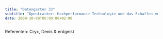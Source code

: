 ```yaml
---
title: "Datengarten 33"
subtitle: "Opentracker: Hochperformance-Technologie und das Schaffen von Netzrealitäten als Politikform "
date: 2009-10-08T00:00:00+02:00
---
```


Referenten: Cryx, Denis & erdgeist 

